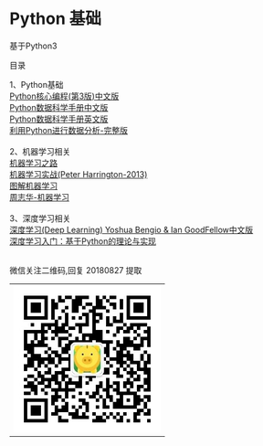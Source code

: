 Python 基础
======

基于Python3

目录

1、Python基础<br>
[Python核心编程(第3版)中文版<br>](https://pan.baidu.com/s/1bIij91zzuXyovTAO6yEbcg)
[Python数据科学手册中文版<br>](https://pan.baidu.com/s/1bIij91zzuXyovTAO6yEbcg)
[Python数据科学手册英文版<br>](https://pan.baidu.com/s/1bIij91zzuXyovTAO6yEbcg)
[利用Python进行数据分析-完整版<br>](https://pan.baidu.com/s/1bIij91zzuXyovTAO6yEbcg)
<br>
2、机器学习相关<br>
[机器学习之路<br>](https://pan.baidu.com/s/1bIij91zzuXyovTAO6yEbcg)
[机器学习实战(Peter Harrington-2013)<br>](https://pan.baidu.com/s/1bIij91zzuXyovTAO6yEbcg)
[图解机器学习<br>](https://pan.baidu.com/s/1bIij91zzuXyovTAO6yEbcg)
[周志华-机器学习<br>](https://pan.baidu.com/s/1bIij91zzuXyovTAO6yEbcg)
<br>
3、深度学习相关<br>
[深度学习(Deep Learning) Yoshua Bengio & Ian GoodFellow中文版<br>](https://pan.baidu.com/s/1bIij91zzuXyovTAO6yEbcg)
[深度学习入门：基于Python的理论与实现<br>](https://pan.baidu.com/s/1bIij91zzuXyovTAO6yEbcg)
<br>

微信关注二维码,回复 20180827 提取 <br/>
<table>
    <tr>
        <td><img src="https://github.com/enigmawxy/AI-Learning/blob/master/images/qrcode_for_gh_876fce17e53a_258.jpg"/></td>
    </tr>
</table>

